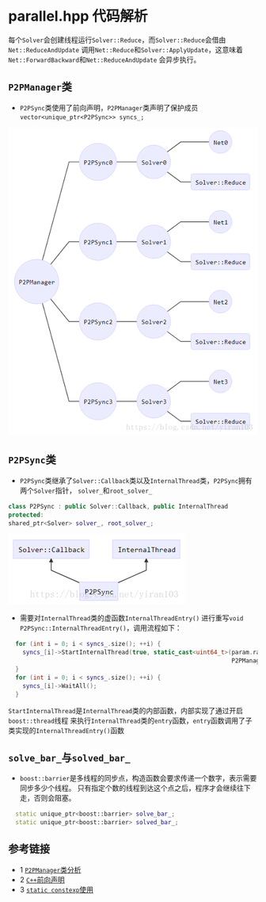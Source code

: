 # parallel.hpp 代码解析
每个`Solver`会创建线程运行`Solver::Reduce`，而`Solver::Reduce`会借由`Net::ReduceAndUpdate`
调用`Net::Reduce`和`Solver::ApplyUpdate`，这意味着`Net::ForwardBackward`和`Net::ReduceAndUpdate`
会异步执行。

## `P2PManager`类
* `P2PSync`类使用了前向声明，`P2PManager`类声明了保护成员`vector<unique_ptr<P2PSync>> syncs_;`

![](../../docs/tutorial/include/caffe/P2PManager架构.png)
  
## `P2PSync`类
* `P2PSync`类继承了`Solver::Callback`类以及`InternalThread`类，`P2PSync`拥有两个`Solver`指针，
  `solver_`和`root_solver_`
```c++
class P2PSync : public Solver::Callback, public InternalThread
protected:
shared_ptr<Solver> solver_, root_solver_;
```

![](../../docs/tutorial/src/caffe/P2PSync.png)

* 需要对`InternalThread`类的虚函数`InternalThreadEntry()`
  进行重写`void P2PSync::InternalThreadEntry()`，调用流程如下：
```c++
  for (int i = 0; i < syncs_.size(); ++i) {
    syncs_[i]->StartInternalThread(true, static_cast<uint64_t>(param.random_seed() +
                                                               P2PManager::global_rank()));
  }
  for (int i = 0; i < syncs_.size(); ++i) {
    syncs_[i]->WaitAll();
  }
```
`StartInternalThread`是`InternalThread`类的内部函数，内部实现了通过开启`boost::thread`线程
来执行`InternalThread`类的`entry`函数，`entry`函数调用了子类实现的`InternalThreadEntry()`函数

## `solve_bar_`与`solved_bar_`
* `boost::barrier`是多线程的同步点，构造函数会要求传递一个数字，表示需要同步多少个线程。
  只有指定个数的线程到达这个点之后，程序才会继续往下走，否则会阻塞。
```c++
  static unique_ptr<boost::barrier> solve_bar_;
  static unique_ptr<boost::barrier> solved_bar_;
```


## 参考链接
* 1 [`P2PManager`类分析](https://blog.csdn.net/yiran103/article/details/81220278)
* 2 [`C++`前向声明](https://www.cnblogs.com/wkfvawl/p/10801725.html)
* 3 [`static constexp`使用](https://blog.csdn.net/mxyhktk/article/details/112016564)
